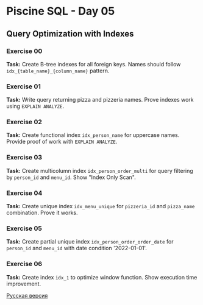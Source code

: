 # Piscine SQL - Day 05

## Query Optimization with Indexes

### Exercise 00
**Task:** Create B-tree indexes for all foreign keys. Names should follow `idx_{table_name}_{column_name}` pattern.

### Exercise 01
**Task:** Write query returning pizza and pizzeria names. Prove indexes work using `EXPLAIN ANALYZE`.

### Exercise 02
**Task:** Create functional index `idx_person_name` for uppercase names. Provide proof of work with `EXPLAIN ANALYZE`.

### Exercise 03
**Task:** Create multicolumn index `idx_person_order_multi` for query filtering by `person_id` and `menu_id`. Show "Index Only Scan".

### Exercise 04
**Task:** Create unique index `idx_menu_unique` for `pizzeria_id` and `pizza_name` combination. Prove it works.

### Exercise 05
**Task:** Create partial unique index `idx_person_order_order_date` for `person_id` and `menu_id` with date condition '2022-01-01'.

### Exercise 06
**Task:** Create index `idx_1` to optimize window function. Show execution time improvement.

[Русская версия](README_RUS.md)